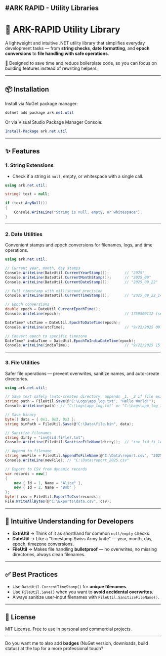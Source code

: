 ﻿#ARK RAPID - Utility Libraries
---

# 🔧 ARK-RAPID Utility Library

A lightweight and intuitive .NET utility library that simplifies everyday development tasks — from **string checks**, **date formatting**, and **epoch conversions** to **file handling with safe operations**.

🚀 Designed to save time and reduce boilerplate code, so you can focus on building features instead of rewriting helpers.

---

## 📦 Installation

Install via NuGet package manager:

```powershell
dotnet add package ark.net.util
```

Or via Visual Studio Package Manager Console:

```powershell
Install-Package ark.net.util
```

---

## ✨ Features

### 1. **String Extensions**

* Check if a string is `null`, empty, or whitespace with a single call.

```csharp
using ark.net.util;

string? text = null;

if (text.AnyNull())  
{
    Console.WriteLine("String is null, empty, or whitespace");
}
```

---

### 2. **Date Utilities**

Convenient stamps and epoch conversions for filenames, logs, and time operations.

```csharp
using ark.net.util;

// Current year, month, day stamps
Console.WriteLine(DateUtil.CurrentYearStamp());       // "2025"
Console.WriteLine(DateUtil.CurrentMonthStamp());      // "2025_09"
Console.WriteLine(DateUtil.CurrentDateStamp());       // "2025_09_22"

// Full timestamp with millisecond precision
Console.WriteLine(DateUtil.CurrentTimeStamp());       // "2025_09_22_14_35_12_123456"

// Epoch conversions
double epoch = DateUtil.CurrentEpochTime();
Console.WriteLine(epoch);                             // 1758500112 (seconds since 1970)

DateTime? utcTime = DateUtil.EpochToDateTime(epoch);
Console.WriteLine(utcTime);                           // "9/22/2025 09:35:12"

// Convert epoch to specific timezone
DateTime? indiaTime = DateUtil.EpochToIndiaDateTime(epoch);
Console.WriteLine(indiaTime);                         // "9/22/2025 15:05:12"
```

---

### 3. **File Utilities**

Safer file operations — prevent overwrites, sanitize names, and auto-create directories.

```csharp
using ark.net.util;

// Save text safely (auto-creates directory, appends _1, _2 if file exists)
string path = FileUtil.Save(@"C:\Logs\app_log.txt", "Hello World!");
Console.WriteLine(path); // "C:\Logs\app_log.txt" or "C:\Logs\app_log_1.txt"

// Save binary
byte[] data = { 0x1, 0x2, 0x3 };
string binPath = FileUtil.Save(@"C:\Data\file.bin", data);

// Sanitize filenames
string dirty = "inv@lid:fi*le?.txt";
Console.WriteLine(FileUtil.SanitizeFileName(dirty));  // "inv_lid_fi_le_.txt"

// Append to filename
string newFile = FileUtil.AppendToFileName(@"C:\Data\report.csv", "2025");
Console.WriteLine(newFile); // "C:\Data\report_2025.csv"

// Export to CSV from dynamic records
var records = new[]
{
    new { Id = 1, Name = "Alice" },
    new { Id = 2, Name = "Bob" }
};
byte[] csv = FileUtil.ExportToCsv(records);
File.WriteAllBytes(@"C:\Exports\data.csv", csv);
```

---

## 📘 Intuitive Understanding for Developers

* **ExtnUtil** → Think of it as shorthand for common `null/empty` checks.
* **DateUtil** → Like a "timestamp Swiss Army knife" — year, month, day, epoch, timezone conversions.
* **FileUtil** → Makes file handling **bulletproof** — no overwrites, no missing directories, always clean filenames.

---

## ✅ Best Practices

* Use `DateUtil.CurrentTimeStamp()` for **unique filenames**.
* Use `FileUtil.Save()` when you want to **avoid accidental overwrites**.
* Always sanitize user-input filenames with `FileUtil.SanitizeFileName()`.

---

## 📄 License

MIT License. Free to use in personal and commercial projects.

---

Do you want me to also add **badges** (NuGet version, downloads, build status) at the top for a more professional touch?

